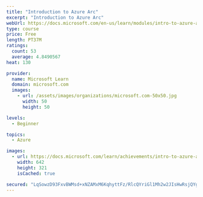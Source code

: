 ```yaml
---
title: "Introduction to Azure Arc"
excerpt: "Introduction to Azure Arc"
webUrl: https://docs.microsoft.com/en-us/learn/modules/intro-to-azure-arc/
type: course
price: Free
length: PT37M
ratings:
  count: 53
  average: 4.8490567
heat: 130

provider:
  name: Microsoft Learn
  domain: microsoft.com
  images:
    - url: /assets/images/organizations/microsoft.com-50x50.jpg
      width: 50
      height: 50

levels:
  - Beginner

topics:
  - Azure

images:
  - url: https://docs.microsoft.com/learn/achievements/intro-to-azure-arc-social.png
    width: 642
    height: 321
    isCached: true

secured: "LqSowzD93FxvBWMsd+xNZAMxM6KqhyttFz/RlcQYriGl1Mh2w2JIsHwRsjQYgv0Ay6PT3PTx9GcjsRpFEmC0wHK+7VUnz4DZn8yild+GtBjeuexO3dOOSaVyo1LQphpFQwRxD6zcX/eLPeGSK3L6/V6T9em7XyRo8wE6NM4w4G2waVeSa5s5cAZn3U00QsnvxQtbULeGI8sFEnUy/esu0aCdpRA2vcZ26TntRpDpHEAUCRyUnbofV9tRE+0fS4B+7X0LK66lWiJ00KUg1zafOWpiJQYEYzMl0kDQQkO2KCUdmj7ByDwM9UIb23VpF0y0EzwYo6JQS8aCaxjDcHz6Og2e0jMyaJxyyoAuWehnJmkXFYfOT/K7U8jqzLFzsIuvWR9xR4wZ2nOX94hGw5Db+Ov49uJIeDVQiHQXu97hbqQ=;vqs2QePJ4j2SD+kJgaYUDg=="
---
```


